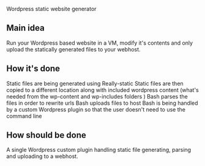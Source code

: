 Wordpress static website generator 

## Main idea
Run your Wordpress based website in a VM, modify it's contents and only upload the statically generated files to your webhost.

## How it's done

Static files are being generated using Really-static 
Static files are then copied to a different location along with included wordpress content (what's needed from the wp-content and wp-includes folders )
Bash parses the files in order to rewrite urls
Bash uploads files to host
Bash is being handled by a custom Wordpress plugin so that the user doesn't need to use the command line

## How should be done
 
A single Wordpress custom plugin handling static file generating, parsing and uploading to a webhost.


